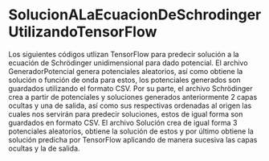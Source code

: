 # SolucionALaEcuacionDeSchrodingerUtilizandoTensorFlow
Los siguientes códigos utlizan TensorFlow para predecir solución a la ecuación de Schrödinger unidimensional para dado potencial. El archivo GeneradorPotencial genera potenciales aleatorios, así como obtiene la solución o función de onda para estos, los potenciales generados son guardados utilizando el formato CSV. Por su parte, el archivo Schrödinger crea a partir de potenciales y soluciones generados anteriormente 2 capas ocultas y una de salida, así como sus respectivas ordenadas al origen las cuales nos servirán para predecir soluciones, estos de igual forma son guardados en formato CSV. El archivo Solución crea de igual forma 3 potenciales aleatorios, obtiene la solución de estos y por último obtiene la solución predicha por TensorFlow aplicando de manera sucesiva las capas ocultas y la de salida.
